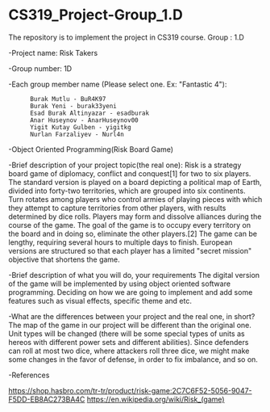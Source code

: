 # CS319_Project-Group_1.D
The repository is to implement the project in CS319 course. Group : 1.D

-Project name: Risk Takers

-Group number: 1D

-Each group member name (Please select one. Ex: "Fantastic 4"):

          Burak Mutlu - BuR4K97
          Burak Yeni - burak33yeni
          Esad Burak Altinyazar - esadburak
          Anar Huseynov - AnarHuseynov00
          Yigit Kutay Gulben - yigitkg
          Nurlan Farzaliyev - Nurl4n

-Object Oriented Programming(Risk Board Game)

-Brief description of your project topic(the real one):
  Risk is a strategy board game of diplomacy, conflict and conquest[1] for two to six players. The standard version is played on a board     depicting a political map of Earth, divided into forty-two territories, which are grouped into six continents. Turn rotates among players   who control armies of playing pieces with which they attempt to capture territories from other players, with results determined by dice     rolls. Players may form and dissolve alliances during the course of the game. The goal of the game is to occupy every territory on the     board and in doing so, eliminate the other players.[2] The game can be lengthy, requiring several hours to multiple days to finish.         European versions are structured so that each player has a limited "secret mission" objective that shortens the game.

-Brief description of what you will do, your requirements
 The digital version of the game will be implemented by using object oriented software programming.
 Deciding on how we are going to implement and add some features such as visual effects, specific theme and etc.
 
-What are the differences between your project and the real one, in short?
  The map of the game in our project will be different than the original one. Unit types will be changed (there will be some special types   of units as hereos with different power sets and different abilities). Since defenders can roll at most two dice, where attackers roll     three dice, we might make some changes in the favor of defense, in order to fix imbalance, and so on.
  
-References

https://shop.hasbro.com/tr-tr/product/risk-game:2C7C6F52-5056-9047-F5DD-EB8AC273BA4C
https://en.wikipedia.org/wiki/Risk_(game)
